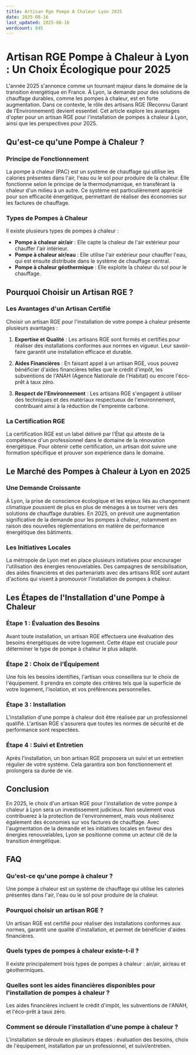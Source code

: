 ```yaml
---
title: Artisan Rge Pompe A Chaleur Lyon 2025
date: 2025-08-16
last_updated: 2025-08-16
wordcount: 845
---
```


# Artisan RGE Pompe à Chaleur à Lyon : Un Choix Écologique pour 2025

L'année 2025 s'annonce comme un tournant majeur dans le domaine de la transition énergétique en France. À Lyon, la demande pour des solutions de chauffage durables, comme les pompes à chaleur, est en forte augmentation. Dans ce contexte, le rôle des artisans RGE (Reconnu Garant de l’Environnement) devient essentiel. Cet article explore les avantages d'opter pour un artisan RGE pour l'installation de pompes à chaleur à Lyon, ainsi que les perspectives pour 2025.

## Qu'est-ce qu'une Pompe à Chaleur ?

### Principe de Fonctionnement

La pompe à chaleur (PAC) est un système de chauffage qui utilise les calories présentes dans l'air, l'eau ou le sol pour produire de la chaleur. Elle fonctionne selon le principe de la thermodynamique, en transférant la chaleur d'un milieu à un autre. Ce système est particulièrement apprécié pour son efficacité énergétique, permettant de réaliser des économies sur les factures de chauffage.

### Types de Pompes à Chaleur

Il existe plusieurs types de pompes à chaleur :

- **Pompe à chaleur air/air** : Elle capte la chaleur de l'air extérieur pour chauffer l'air intérieur.
- **Pompe à chaleur air/eau** : Elle utilise l'air extérieur pour chauffer l'eau, qui est ensuite distribuée dans le système de chauffage central.
- **Pompe à chaleur géothermique** : Elle exploite la chaleur du sol pour le chauffage.

## Pourquoi Choisir un Artisan RGE ?

### Les Avantages d'un Artisan Certifié

Choisir un artisan RGE pour l'installation de votre pompe à chaleur présente plusieurs avantages :

1. **Expertise et Qualité** : Les artisans RGE sont formés et certifiés pour réaliser des installations conformes aux normes en vigueur. Leur savoir-faire garantit une installation efficace et durable.
   
2. **Aides Financières** : En faisant appel à un artisan RGE, vous pouvez bénéficier d'aides financières telles que le crédit d'impôt, les subventions de l'ANAH (Agence Nationale de l'Habitat) ou encore l'éco-prêt à taux zéro.

3. **Respect de l'Environnement** : Les artisans RGE s'engagent à utiliser des techniques et des matériaux respectueux de l'environnement, contribuant ainsi à la réduction de l'empreinte carbone.

### La Certification RGE

La certification RGE est un label délivré par l'État qui atteste de la compétence d'un professionnel dans le domaine de la rénovation énergétique. Pour obtenir cette certification, un artisan doit suivre une formation spécifique et prouver son expérience dans le domaine.

## Le Marché des Pompes à Chaleur à Lyon en 2025

### Une Demande Croissante

À Lyon, la prise de conscience écologique et les enjeux liés au changement climatique poussent de plus en plus de ménages à se tourner vers des solutions de chauffage durables. En 2025, on prévoit une augmentation significative de la demande pour les pompes à chaleur, notamment en raison des nouvelles réglementations en matière de performance énergétique des bâtiments.

### Les Initiatives Locales

La métropole de Lyon met en place plusieurs initiatives pour encourager l'utilisation des énergies renouvelables. Des campagnes de sensibilisation, des aides financières et des partenariats avec des artisans RGE sont autant d'actions qui visent à promouvoir l'installation de pompes à chaleur.

## Les Étapes de l'Installation d'une Pompe à Chaleur

### Étape 1 : Évaluation des Besoins

Avant toute installation, un artisan RGE effectuera une évaluation des besoins énergétiques de votre logement. Cette étape est cruciale pour déterminer le type de pompe à chaleur le plus adapté.

### Étape 2 : Choix de l'Équipement

Une fois les besoins identifiés, l'artisan vous conseillera sur le choix de l'équipement. Il prendra en compte des critères tels que la superficie de votre logement, l'isolation, et vos préférences personnelles.

### Étape 3 : Installation

L'installation d'une pompe à chaleur doit être réalisée par un professionnel qualifié. L'artisan RGE s'assurera que toutes les normes de sécurité et de performance sont respectées.

### Étape 4 : Suivi et Entretien

Après l'installation, un bon artisan RGE proposera un suivi et un entretien régulier de votre système. Cela garantira son bon fonctionnement et prolongera sa durée de vie.

## Conclusion

En 2025, le choix d'un artisan RGE pour l'installation de votre pompe à chaleur à Lyon sera un investissement judicieux. Non seulement vous contribuerez à la protection de l'environnement, mais vous réaliserez également des économies sur vos factures de chauffage. Avec l'augmentation de la demande et les initiatives locales en faveur des énergies renouvelables, Lyon se positionne comme un acteur clé de la transition énergétique.

## FAQ

### Qu'est-ce qu'une pompe à chaleur ?

Une pompe à chaleur est un système de chauffage qui utilise les calories présentes dans l'air, l'eau ou le sol pour produire de la chaleur.

### Pourquoi choisir un artisan RGE ?

Un artisan RGE est certifié pour réaliser des installations conformes aux normes, garantit une qualité d'installation, et permet de bénéficier d'aides financières.

### Quels types de pompes à chaleur existe-t-il ?

Il existe principalement trois types de pompes à chaleur : air/air, air/eau et géothermiques.

### Quelles sont les aides financières disponibles pour l'installation de pompes à chaleur ?

Les aides financières incluent le crédit d'impôt, les subventions de l'ANAH, et l'éco-prêt à taux zéro.

### Comment se déroule l'installation d'une pompe à chaleur ?

L'installation se déroule en plusieurs étapes : évaluation des besoins, choix de l'équipement, installation par un professionnel, et suivi/entretien.